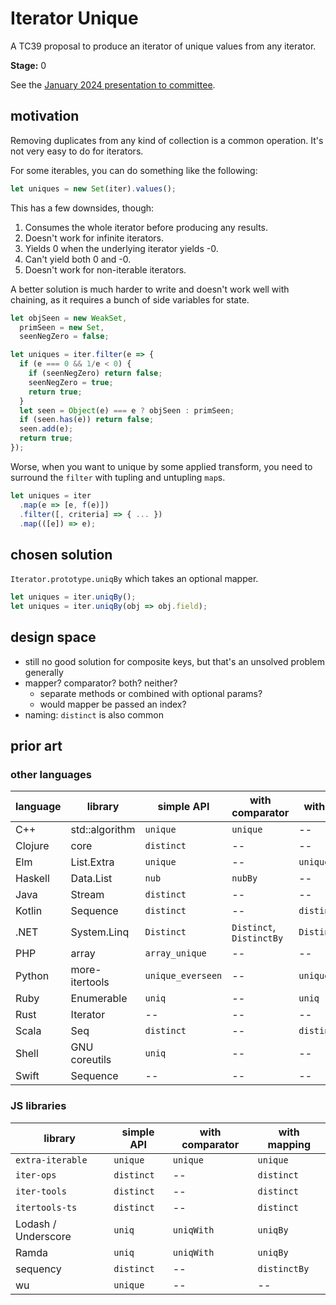 Iterator Unique
===============

A TC39 proposal to produce an iterator of unique values from any iterator.

**Stage:** 0

See the [January 2024 presentation to committee](https://docs.google.com/presentation/d/1381O5-rNH72MheHOIiTDfzentOn4APPps3R2MYeLzWY/edit).

## motivation

Removing duplicates from any kind of collection is a common operation. It's not very easy to do for iterators.

For some iterables, you can do something like the following:

```js
let uniques = new Set(iter).values();
```

This has a few downsides, though:

1. Consumes the whole iterator before producing any results.
1. Doesn't work for infinite iterators.
1. Yields 0 when the underlying iterator yields -0.
1. Can't yield both 0 and -0.
1. Doesn't work for non-iterable iterators.

A better solution is much harder to write and doesn't work well with chaining, as it requires a bunch of side variables for state.

```js
let objSeen = new WeakSet,
  primSeen = new Set,
  seenNegZero = false;

let uniques = iter.filter(e => {
  if (e === 0 && 1/e < 0) {
    if (seenNegZero) return false;
    seenNegZero = true;
    return true;
  }
  let seen = Object(e) === e ? objSeen : primSeen;
  if (seen.has(e)) return false;
  seen.add(e);
  return true;
});
```

Worse, when you want to unique by some applied transform, you need to surround the `filter` with tupling and untupling `map`s.

```js
let uniques = iter
  .map(e => [e, f(e)])
  .filter([, criteria] => { ... })
  .map(([e]) => e);
```

## chosen solution

`Iterator.prototype.uniqBy` which takes an optional mapper.

```js
let uniques = iter.uniqBy();
let uniques = iter.uniqBy(obj => obj.field);
```

## design space

* still no good solution for composite keys, but that's an unsolved problem generally
* mapper? comparator? both? neither?
  * separate methods or combined with optional params?
  * would mapper be passed an index?
* naming: `distinct` is also common

## prior art

### other languages

| language | library | simple API | with comparator | with mapping |
|----------|---------|------------|-----------------|--------------|
| C++ | std::algorithm | `unique` | `unique` | -- |
| Clojure | core | `distinct` | -- | -- |
| Elm | List.Extra | `unique` | -- | `uniqueBy` |
| Haskell | Data.List | `nub` | `nubBy` | -- |
| Java | Stream | `distinct` | -- | -- |
| Kotlin | Sequence | `distinct` | -- | `distinctBy` |
| .NET | System.Linq | `Distinct` | `Distinct`, `DistinctBy` | `DistinctBy` | 
| PHP | array | `array_unique` | -- | -- |
| Python | more-itertools | `unique_everseen` | -- | `unique_everseen` |
| Ruby | Enumerable | `uniq` | -- | `uniq` |
| Rust | Iterator | -- | -- | -- |
| Scala | Seq | `distinct` | -- | `distinctBy` |
| Shell | GNU coreutils | `uniq` | -- | -- |
| Swift | Sequence | -- | -- | -- |

### JS libraries

| library | simple API | with comparator | with mapping |
|---------|------------|-----------------|--------------|
| `extra-iterable` | `unique` | `unique` | `unique` |
| `iter-ops` | `distinct` | -- | `distinct` |
| `iter-tools` | `distinct` | -- | `distinct` |
| `itertools-ts` |  `distinct` | -- | `distinct` |
| Lodash / Underscore | `uniq` | `uniqWith` | `uniqBy` |
| Ramda | `uniq` | `uniqWith` | `uniqBy` |
| sequency | `distinct` | -- | `distinctBy` |
| wu | `unique` | -- | -- |
